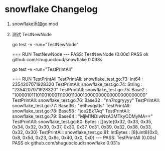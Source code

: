 # snowflake Changelog

1. snowflake添加go.mod

2. 测试 TestNewNode
    
   go test -v -run="TestNewNode"

   === RUN   TestNewNode
   --- PASS: TestNewNode (0.00s)
   PASS
   ok      github.com/shuguocloud/snowflake        0.038s

   go test -v -run="TestPrintAll"
   
   === RUN   TestPrintAll
       TestPrintAll: snowflake_test.go:73: Int64    : 2354207071928320
       TestPrintAll: snowflake_test.go:74: String   : "2354207071928320"
       TestPrintAll: snowflake_test.go:75: Base2    : "1000010111010010001110001100010000000000000000000000"
       TestPrintAll: snowflake_test.go:76: Base32   : "nn7rqgryyyy"
       TestPrintAll: snowflake_test.go:77: Base36   : "n6hvsqstts"
       TestPrintAll: snowflake_test.go:78: Base58   : "joe2BkTAq"
       TestPrintAll: snowflake_test.go:79: Base64   : "MjM1NDIwNzA3MTkyODMyMA=="
       TestPrintAll: snowflake_test.go:80: Bytes    : []byte{0x32, 0x33, 0x35, 0x34, 0x32, 0x30, 0x37, 0x30, 0x37, 0x31, 0x39, 0x32, 0x38, 0x33, 0x32, 0x30}
       TestPrintAll: snowflake_test.go:81: IntBytes : [8]uint8{0x0, 0x8, 0x5d, 0x23, 0x8c, 0x40, 0x0, 0x0}
   --- PASS: TestPrintAll (0.00s)
   PASS
   ok      github.com/shuguocloud/snowflake        0.031s
